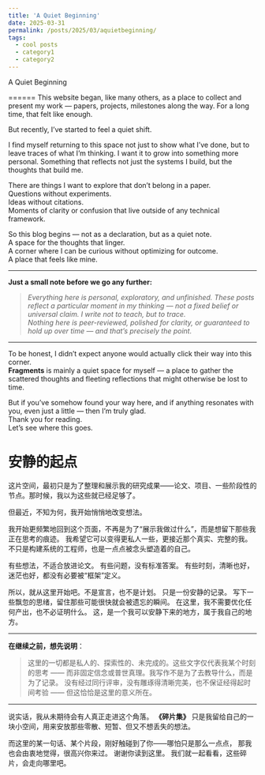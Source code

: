 ```yaml
---
title: 'A Quiet Beginning'
date: 2025-03-31
permalink: /posts/2025/03/aquietbeginning/
tags:
  - cool posts
  - category1
  - category2
---
```



A Quiet Beginning

======
This website began, like many others, as a place to collect and present my work — papers, projects, milestones along the way. For a long time, that felt like enough.

But recently, I’ve started to feel a quiet shift.

I find myself returning to this space not just to show what I’ve done, but to leave traces of what I’m thinking. I want it to grow into something more personal. Something that reflects not just the systems I build, but the thoughts that build me.

There are things I want to explore that don’t belong in a paper.  
Questions without experiments.  
Ideas without citations.  
Moments of clarity or confusion that live outside of any technical framework.

So this blog begins — not as a declaration, but as a quiet note.  
A space for the thoughts that linger.  
A corner where I can be curious without optimizing for outcome.  
A place that feels like mine.


---

**Just a small note before we go any further:**  
> *Everything here is personal, exploratory, and unfinished. These posts reflect a particular moment in my thinking — not a fixed belief or universal claim. I write not to teach, but to trace.*  
> *Nothing here is peer-reviewed, polished for clarity, or guaranteed to hold up over time — and that’s precisely the point.*

---

To be honest, I didn’t expect anyone would actually click their way into this corner.  
**Fragments** is mainly a quiet space for myself — a place to gather the scattered thoughts and fleeting reflections that might otherwise be lost to time.

But if you’ve somehow found your way here, and if anything resonates with you, even just a little — then I’m truly glad.  
Thank you for reading.  
Let’s see where this goes.


安静的起点
======

这片空间，最初只是为了整理和展示我的研究成果——论文、项目、一些阶段性的节点。那时候，我以为这些就已经足够了。

但最近，不知为何，我开始悄悄地改变想法。

我开始更频繁地回到这个页面，不再是为了“展示我做过什么”，而是想留下那些我正在思考的痕迹。
我希望它可以变得更私人一些，更接近那个真实、完整的我。
不只是构建系统的工程师，也是一点点被念头塑造着的自己。

有些想法，不适合放进论文。
有些问题，没有标准答案。
有些时刻，清晰也好，迷茫也好，都没有必要被“框架”定义。

所以，就从这里开始吧。不是宣言，也不是计划。
只是一份安静的记录。
写下一些飘忽的思绪，留住那些可能很快就会被遗忘的瞬间。
在这里，我不需要优化任何产出，也不必证明什么。
这，是一个我可以安静下来的地方，属于我自己的地方。

---

**在继续之前，想先说明**：
>这里的一切都是私人的、探索性的、未完成的。这些文字仅代表我某个时刻的思考 —— 而非固定信念或普世真理。我写作不是为了去教导什么，而是为了记录。
>没有经过同行评审，没有雕琢得清晰完美，也不保证经得起时间考验 —— 但这恰恰是这里的意义所在。

---

说实话，我从未期待会有人真正走进这个角落。
**《碎片集》** 只是我留给自己的一块小空间，用来安放那些零散、短暂、但又不想丢失的想法。

而这里的某一句话、某个片段，刚好触碰到了你——哪怕只是那么一点点，
那我也会由衷地觉得，很高兴你来过。
谢谢你读到这里。
我们就一起看看，这些碎片，会走向哪里吧。
